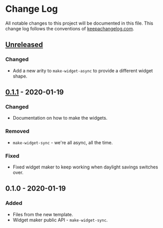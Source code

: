 # Change Log
All notable changes to this project will be documented in this file. This change log follows the conventions of [keepachangelog.com](http://keepachangelog.com/).

## [Unreleased]
### Changed
- Add a new arity to `make-widget-async` to provide a different widget shape.

## [0.1.1] - 2020-01-19
### Changed
- Documentation on how to make the widgets.

### Removed
- `make-widget-sync` - we're all async, all the time.

### Fixed
- Fixed widget maker to keep working when daylight savings switches over.

## 0.1.0 - 2020-01-19
### Added
- Files from the new template.
- Widget maker public API - `make-widget-sync`.

[Unreleased]: https://github.com/your-name/regex-data/compare/0.1.1...HEAD
[0.1.1]: https://github.com/your-name/regex-data/compare/0.1.0...0.1.1

